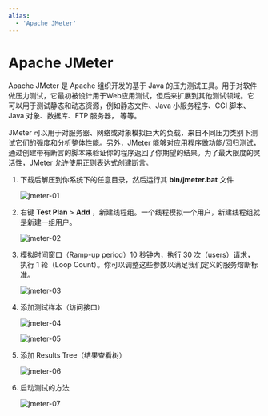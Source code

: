 ```yaml
---
alias: 
  - 'Apache JMeter'
---
```


# Apache JMeter

Apache JMeter 是 Apache 组织开发的基于 Java 的压力测试工具。用于对软件做压力测试，它最初被设计用于Web应用测试，但后来扩展到其他测试领域。它可以用于测试静态和动态资源，例如静态文件、Java 小服务程序、CGI 脚本、Java 对象、数据库、FTP 服务器， 等等。

JMeter 可以用于对服务器、网络或对象模拟巨大的负载，来自不同压力类别下测试它们的强度和分析整体性能。另外，JMeter 能够对应用程序做功能/回归测试，通过创建带有断言的脚本来验证你的程序返回了你期望的结果。为了最大限度的灵活性，JMeter 允许使用正则表达式创建断言。


1. 下载后解压到你系统下的任意目录，然后运行其 **bin/jmeter.bat** 文件

   ![jmeter-01](https://woniumd.oss-cn-hangzhou.aliyuncs.com/java/hemiao/20220627181158.png)

2. 右键 **Test Plan** > **Add** ，新建线程组。一个线程模拟一个用户，新建线程组就是新建一组用户。

   ![jmeter-02](https://woniumd.oss-cn-hangzhou.aliyuncs.com/java/hemiao/20220627181201.png)

3. 模拟时间窗口（Ramp-up period）10 秒钟内，执行 30 次（users）请求，执行 1 轮（Loop Count）。你可以调整这些参数以满足我们定义的服务熔断标准。

   ![jmeter-03](https://woniumd.oss-cn-hangzhou.aliyuncs.com/java/hemiao/20220627181203.png)


4. 添加测试样本（访问接口）

   ![jmeter-04](https://woniumd.oss-cn-hangzhou.aliyuncs.com/java/hemiao/20220627181206.png)

   ![jmeter-05](https://woniumd.oss-cn-hangzhou.aliyuncs.com/java/hemiao/20220627181208.png)
   
5. 添加 Results Tree（结果查看树）

   ![jmeter-06](https://woniumd.oss-cn-hangzhou.aliyuncs.com/java/hemiao/20220627181210.png)

6. 启动测试的方法

   ![jmeter-07](https://woniumd.oss-cn-hangzhou.aliyuncs.com/java/hemiao/20220627181213.png)

